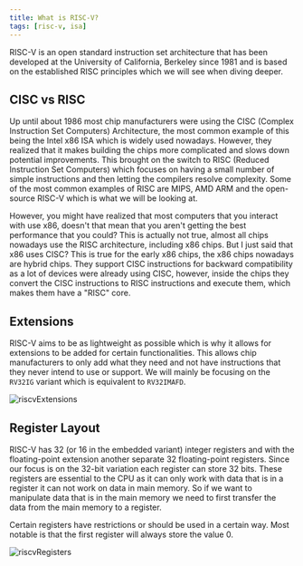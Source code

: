 ```yaml
---
title: What is RISC-V?
tags: [risc-v, isa]
---
```


RISC-V is an open standard instruction set architecture that has been developed at the University of California, Berkeley since 1981 and is based on the established RISC principles which we will see when diving deeper.

## CISC vs RISC

Up until about 1986 most chip manufacturers were using the CISC (Complex Instruction Set Computers) Architecture, the most common example of this being the Intel x86 ISA which is widely used nowadays. However, they realized that it makes building the chips more complicated and slows down potential improvements. This brought on the switch to RISC (Reduced Instruction Set Computers) which focuses on having a small number of simple instructions and then letting the compilers resolve complexity. Some of the most common examples of RISC are MIPS, AMD ARM and the open-source RISC-V which is what we will be looking at.

However, you might have realized that most computers that you interact with use x86, doesn't that mean that you aren't getting the best performance that you could? This is actually not true, almost all chips nowadays use the RISC architecture, including x86 chips. But I just said that x86 uses CISC? This is true for the early x86 chips, the x86 chips nowadays are hybrid chips. They support CISC instructions for backward compatibility as a lot of devices were already using CISC, however, inside the chips they convert the CISC instructions to RISC instructions and execute them, which makes them have a "RISC" core.

## Extensions

RISC-V aims to be as lightweight as possible which is why it allows for extensions to be added for certain functionalities. This allows chip manufacturers to only add what they need and not have instructions that they never intend to use or support. We will mainly be focusing on the `RV32IG` variant which is equivalent to `RV32IMAFD`.

![riscvExtensions](/img/programming/riscvExtensions.png)

## Register Layout

RISC-V has 32 (or 16 in the embedded variant) integer registers and with the floating-point extension another separate 32 floating-point registers. Since our focus is on the 32-bit variation each register can store 32 bits. These registers are essential to the CPU as it can only work with data that is in a register it can not work on data in main memory. So if we want to manipulate data that is in the main memory we need to first transfer the data from the main memory to a register.

Certain registers have restrictions or should be used in a certain way. Most notable is that the first register will always store the value 0.

![riscvRegisters](/img/programming/riscvRegisters.png)
